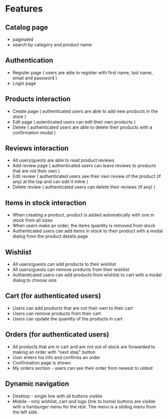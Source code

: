 # Features

## Catalog page

-   paginated
-   search by category and product name

## Authentication

-   Register page ( users are able to register with first name, last name, email and password )
-   Login page

## Products interaction

-   Create page ( authenticated users are able to add new products in the store )
-   Edit page ( autenticated users can edit their own products )
-   Delete ( authenticated users are able to delete their products with a confirmation modal )

## Reviews interaction

-   All users/guests are able to read product reviews
-   Add review page ( authenticated users can leave reviews to products that are not their own )
-   Edit review ( authenticated users see their own review of the product (if any) at the top and can edit it inline )
-   Delete review ( authenticated users can delete their reviews (if any) )

## Items in stock interaction

-   When creating a product, product is added automatically with one in stock from all sizes
-   When users make an order, the items quantity is removed from stock
-   Authenticated users can add items in stock to their product with a modal dialog from the product details page

## Wishlist

-   All users/guests can add products to their wishlist
-   All users/guests can remove products from their wishlist
-   Authenticated users can add products from wishlist to cart with a modal dialog to choose size

## Cart (for authenticated users)

-   Users can add products that are not their own to their cart
-   Users can remove products from their cart
-   Users can update the quantity of the products in cart

## Orders (for authenticated users)

-   All products that are in cart and are not out of stock are forwarded to making an order with "next step" button
-   User enters his info and confirms an order
-   Confirmation page is shown
-   My orders section - users can see their order from newest to oldest

## Dynamic navigation

-   Desktop - single line with all buttons visible
-   Mobile - only wishlist, cart and logo (link to home) buttons are visible with a hamburger menu for the rest. The menu is a sliding menu from the left side.
